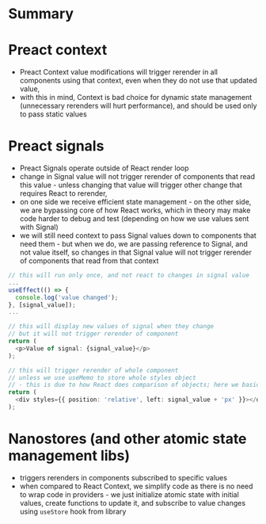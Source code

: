 # Summary

# Preact context
- Preact Context value modifications will trigger rerender in all components using that context, even when they do not use that updated value,
- with this in mind, Context is bad choice for dynamic state management (unnecessary rerenders will hurt performance), and should be used only to pass static values

# Preact signals
- Preact Signals operate outside of React render loop
- change in Signal value will not trigger rerender of components that read this value - unless changing that value will trigger other change that requires React to rerender,
- on one side we receive efficient state management - on the other side, we are bypassing core of how React works, which in theory may make code harder to debug and test (depending on how we use values sent with Signal)
- we will still need context to pass Signal values down to components that need them - but when we do, we are passing reference to Signal, and not value itself, so changes in that Signal value will not trigger rerender of components that read from that context

```typescript
// this will run only once, and not react to changes in signal value
...
useEffect(() => {
  console.log('value changed');
}, [signal_value]);
...

// this will display new values of signal when they change
// but it will not trigger rerender of component
return (
  <p>Value of signal: {signal_value}</p>
);

// this will trigger rerender of whole component
// unless we use useMemo to store whole styles object
// - this is due to how React does comparison of objects; here we basically create new object every time signal value has changed
return (
  <div styles={{ position: 'relative', left: signal_value + 'px' }}></div>
);
```

# Nanostores (and other atomic state management libs)
- triggers rerenders in components subscribed to specific values
- when compared to React Context, we simplify code as there is no need to wrap code in providers - we just initialize atomic state with initial values, create functions to update it, and subscribe to value changes using `useStore` hook from library
